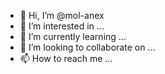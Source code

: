 - 👋 Hi, I’m @mol-anex
- 👀 I’m interested in ...
- 🌱 I’m currently learning ...
- 💞️ I’m looking to collaborate on ...
- 📫 How to reach me ...

<!---
mol-anex/mol-anex is a ✨ special ✨ repository because its `README.md` (this file) appears on your GitHub profile.
You can click the Preview link to take a look at your changes.
--->
